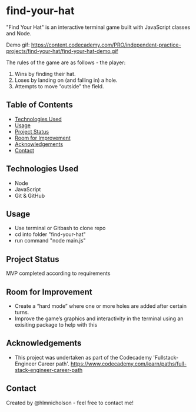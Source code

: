 # find-your-hat
"Find Your Hat" is an interactive terminal game built with JavaScript classes and Node.

Demo gif: https://content.codecademy.com/PRO/independent-practice-projects/find-your-hat/find-your-hat-demo.gif

The rules of the game are as follows - the player:
1. Wins by finding their hat.
2. Loses by landing on (and falling in) a hole.
3. Attempts to move “outside” the field.

## Table of Contents

* [Technologies Used](#technologies-used)
* [Usage](#usage)
* [Project Status](#project-status)
* [Room for Improvement](#room-for-improvement)
* [Acknowledgements](#acknowledgements)
* [Contact](#contact)

## Technologies Used

* Node
* JavaScript
* Git & GitHub

## Usage

* Use terminal or Gitbash to clone repo
* cd into folder "find-your-hat"
* run command "node main.js"

## Project Status

MVP completed according to requirements

## Room for Improvement

* Create a “hard mode” where one or more holes are added after certain turns.
* Improve the game’s graphics and interactivity in the terminal using an exisiting package to help with this

## Acknowledgements

* This project was undertaken as part of the Codecademy 'Fullstack-Engineer Career path'. <https://www.codecademy.com/learn/paths/full-stack-engineer-career-path>

## Contact

Created by @hlmnicholson - feel free to contact me!
